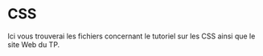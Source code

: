 # CSS
Ici vous trouverai les fichiers concernant le tutoriel sur les CSS ainsi que le site Web du TP.
